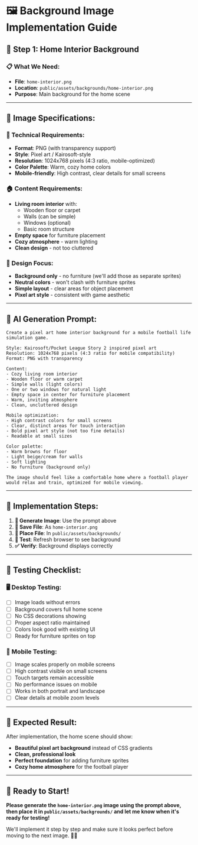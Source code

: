 # 🖼️ Background Image Implementation Guide

## 🎯 **Step 1: Home Interior Background**

### 📋 **What We Need:**
- **File**: `home-interior.png`
- **Location**: `public/assets/backgrounds/home-interior.png`
- **Purpose**: Main background for the home scene

---

## 🎨 **Image Specifications:**

### **📐 Technical Requirements:**
- **Format**: PNG (with transparency support)
- **Style**: Pixel art / Kairosoft-style
- **Resolution**: 1024x768 pixels (4:3 ratio, mobile-optimized)
- **Color Palette**: Warm, cozy home colors
- **Mobile-friendly**: High contrast, clear details for small screens

### **🏠 Content Requirements:**
- **Living room interior** with:
  - Wooden floor or carpet
  - Walls (can be simple)
  - Windows (optional)
  - Basic room structure
- **Empty space** for furniture placement
- **Cozy atmosphere** - warm lighting
- **Clean design** - not too cluttered

### **🎯 Design Focus:**
- **Background only** - no furniture (we'll add those as separate sprites)
- **Neutral colors** - won't clash with furniture sprites
- **Simple layout** - clear areas for object placement
- **Pixel art style** - consistent with game aesthetic

---

## 📝 **AI Generation Prompt:**

```
Create a pixel art home interior background for a mobile football life simulation game. 

Style: Kairosoft/Pocket League Story 2 inspired pixel art
Resolution: 1024x768 pixels (4:3 ratio for mobile compatibility)
Format: PNG with transparency

Content:
- Cozy living room interior
- Wooden floor or warm carpet
- Simple walls (light colors)
- One or two windows for natural light
- Empty space in center for furniture placement
- Warm, inviting atmosphere
- Clean, uncluttered design

Mobile optimization:
- High contrast colors for small screens
- Clear, distinct areas for touch interaction
- Bold pixel art style (not too fine details)
- Readable at small sizes

Color palette:
- Warm browns for floor
- Light beige/cream for walls
- Soft lighting
- No furniture (background only)

The image should feel like a comfortable home where a football player would relax and train, optimized for mobile viewing.
```

---

## 🔄 **Implementation Steps:**

1. **🎨 Generate Image**: Use the prompt above
2. **📁 Save File**: As `home-interior.png`
3. **📂 Place File**: In `public/assets/backgrounds/`
4. **🧪 Test**: Refresh browser to see background
5. **✅ Verify**: Background displays correctly

---

## 🧪 **Testing Checklist:**

### **🖥️ Desktop Testing:**
- [ ] Image loads without errors
- [ ] Background covers full home scene
- [ ] No CSS decorations showing
- [ ] Proper aspect ratio maintained
- [ ] Colors look good with existing UI
- [ ] Ready for furniture sprites on top

### **📱 Mobile Testing:**
- [ ] Image scales properly on mobile screens
- [ ] High contrast visible on small screens
- [ ] Touch targets remain accessible
- [ ] No performance issues on mobile
- [ ] Works in both portrait and landscape
- [ ] Clear details at mobile zoom levels

---

## 🎯 **Expected Result:**

After implementation, the home scene should show:
- **Beautiful pixel art background** instead of CSS gradients
- **Clean, professional look** 
- **Perfect foundation** for adding furniture sprites
- **Cozy home atmosphere** for the football player

---

## 🚀 **Ready to Start!**

**Please generate the `home-interior.png` image using the prompt above, then place it in `public/assets/backgrounds/` and let me know when it's ready for testing!**

We'll implement it step by step and make sure it looks perfect before moving to the next image. 🎨✨
